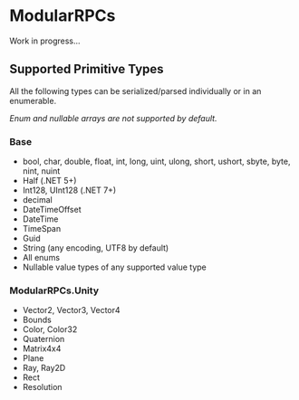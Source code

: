 # ModularRPCs

Work in progress...

## Supported Primitive Types
All the following types can be serialized/parsed individually or in an enumerable.

*Enum and nullable arrays are not supported by default.*

### Base
* bool, char, double, float, int, long, uint, ulong, short, ushort, sbyte, byte, nint, nuint
* Half (.NET 5+)
* Int128, UInt128 (.NET 7+)
* decimal
* DateTimeOffset
* DateTime
* TimeSpan
* Guid
* String (any encoding, UTF8 by default)
* All enums
* Nullable value types of any supported value type

### ModularRPCs.Unity
* Vector2, Vector3, Vector4
* Bounds
* Color, Color32
* Quaternion
* Matrix4x4
* Plane
* Ray, Ray2D
* Rect
* Resolution
